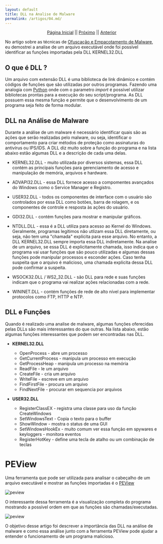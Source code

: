 ```yaml
---
layout: default
title: DLL na Analise de Malware
permalink: /artigos/04.md/
---
```


<p align="center">
 <a href="https://carineconstantino.github.io/cybersecurity/">Página Inicial</a>
 || 
 <a href="https://carineconstantino.github.io/cybersecurity/artigos/03.md">Próximo</a>  
 || 
 <a href="https://carineconstantino.github.io/cybersecurity/artigos/02.md">Anterior</a>   
</p>

No artigo sobre as técnicas de [Ofuscação e Empacotamento de Malware](https://carineconstantino.github.io/cybersecurity/artigos/02.md), eu demostrei a analise de um arquivo executável onde foi possível identificar as funções importadas pela DLL KERNEL32.DLL 

## O que é DLL ? 

Um arquivo com extensão DLL é uma biblioteca de link dinâmico e contém códigos de funções que são utilizadas por outros programas. Fazendo uma analogia com [Python](https://www.python.org) onde com o parametro _import_ é possível utilizar bibliotecas prontas para a execução do seu script/programa. As DLL possuem essa mesma função e permite que o desenvolvimento de um programa seja feito de forma modular. 

## DLL na Análise de Malware

Durante a análise de um malware é necessário identificar quais são as ações que serão realizadas pelo malware, ou seja, identificar o comportamento para criar métodos de proteção como assinaturas do antivírus ou IPS/IDS. A DLL diz muito sobre a função do programa e na lista abaixo estão algumas DLL e a descrição de cada uma delas. 

* KERNEL32.DLL - muito utilizada por diversos sistemas, essa DLL contém as principais funções para gerenciamento de acesso e manipulação de memória, arquivos e hardware. 

* ADVAPI32.DLL - essa DLL fornece acesso a compomentes avançados do Windows como o Service Manager e Registro. 

* USER32.DLL - todos os componentes de interface com o usuário são controlados por essa DLL como botões, barra de rolagem, e os componentes de controle e resposta às ações do usuário. 

* GDI32.DLL - contém funções para mostrar e manipular gráficos. 

* NTDLL.DLL - essa é a DLL utiliza para acesso ao Kernel do Windows. Geralmente, programas legítimos não utlizam essa DLL diretamente, ou seja, não tem uma "chamada" explícita para esse arquivo. No entanto, a DLL KERNEL32.DLL sempre importa essa DLL indiretamente. Na analise de um arquivo, se essa DLL é explicitamente chamada, isso indica que o programa vai usar funções que são pouco utilizadas e algumas dessas funções pode manipular processos e esconder ações. Caso tenha suspeita que o arquivo é malicioso, uma chamada explicita dessa DLL pode confirmar a suspeita. 

* WSOCK32.DLL / WS2_32.DLL - são DLL para rede e suas funções indicam que o programa vai realizar ações relacionadas com a rede. 

* WININET.DLL - contém funções de rede de alto nível para implementar protocolos como FTP, HTTP e NTP. 

## DLL e Funções 

Quando é realizado uma analise de malware, algumas funções oferecidas pelas DLLs são mais interessantes do que outras. Na lista abaixo, estão algumas funções interessantes que podem ser encontradas nas DLL. 

* **KERNEL32.DLL** 
     * OpenProcess - abre um processo
     * GetCurrentProcess - manipula um processo em execução 
     * GetProcessHeap  - manipula um processo na memória
     * ReadFile - le um arquivo
     * CreateFile - cria um arquivo
     * WriteFile - escreve em um arquivo        
     * FindFirstFile - procura um arquivo
     * FindNextFile - procurar em sequencia por arquivos 
     
* **USER32.DLL**
     * RegisterClassEX - registra uma classe para uso da função CreateWindows
     * SetWindowsText - Copia o texto para o buffer
     * ShowWindow - mostra o status de uma GUI
     * SetWindowsHookEx - muito comum ver essa função em spywares e keyloggers - monitora eventos
     * RegisterHotKey - define uma tecla de atalho ou um combinação de teclas

# PEView 

Uma ferramenta que pode ser utilizada para analisar o cabeçalho de um arquivo executável e mostrar as funções importadas é o [PEView](http://wjradburn.com/software/)

![peview](https://carineconstantino.github.io/cybersecurity/artigos/imagens/peview.png)

O interessante dessa ferramenta é a visualização completa do programa mostrando a possível ordem em que as funções são chamadas/executadas. 

![peview](https://carineconstantino.github.io/cybersecurity/artigos/imagens/peview02.png)


O objetivo desse artigo foi descrever a importância das DLL na análise de malware e como essa análise junto com a ferramenta PEView pode ajudar a entender o funcionamento de um programa malicioso.    
